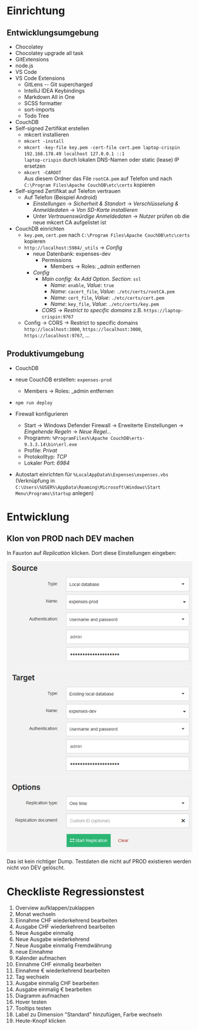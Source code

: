 # Einrichtung
## Entwicklungsumgebung
- Chocolatey
- Chocolatey upgrade all task
- GitExtensions
- node.js
- VS Code
- VS Code Extensions
  - GitLens -- Git supercharged
  - IntelliJ IDEA Keybindings
  - Markdown All in One
  - SCSS formatter
  - sort-imports
  - Todo Tree
- CouchDB
- Self-signed Zertifikat erstellen
  - mkcert installieren
  - `mkcert -install`
  - `mkcert -key-file key.pem -cert-file cert.pem laptop-crispin 192.168.178.49 localhost 127.0.0.1 ::1`
    <br/> `laptop-crispin` durch lokalen DNS-Namen oder static (lease) IP ersetzen
  - `mkcert -CAROOT`<br/>Aus diesem Ordner das File `rootCA.pem` auf Telefon und nach `C:\Program Files\Apache CouchDB\etc\certs` kopieren
- Self-signed Zertifikat auf Telefon vertrauen
  - Auf Telefon (Beispiel Android)
    - *Einstellungen* &rarr; *Sicherheit & Standort* &rarr; *Verschlüsselung & Anmeldedaten* &rarr; *Von SD-Karte installieren*
    - Unter *Vertrauenswürdige Anmeldedaten* &rarr; *Nutzer* prüfen ob die neue mkcert CA aufgelistet ist
- CouchDB einrichten
  - `key.pem`, `cert.pem` nach `C:\Program Files\Apache CouchDB\etc\certs` kopieren
  - `http://localhost:5984/_utils` &rarr; *Config*
    - neue Datenbank: expenses-dev
      - Permissions
        - Members &rarr; Roles: *_admin* entfernen
    - *Config*
      - *Main config*: 4x *Add Option*. *Section*: `ssl`
        - *Name*: `enable`, *Value*: `true`
        - *Name*: `cacert_file`, *Value*: `./etc/certs/rootCA.pem`
        - *Name*: `cert_file`, *Value*: `./etc/certs/cert.pem`
        - *Name*: `key_file`, *Value*: `./etc/certs/key.pem`
      - *CORS* &rarr; *Restrict to specific domains* z.B. `https://laptop-crispin:9767`
  - Config &rarr; CORS &rarr; Restrict to specific domains `http://localhost:3000`, `https://localhost:3000`, `https://localhost:9767`, ...

## Produktivumgebung
- CouchDB
- neue CouchDB erstellen: `expenses-prod`
  - Members &rarr; Roles: _admin entfernen
- `npm run deploy`
- Firewall konfigurieren
  - Start &rarr; Windows Defender Firewall &rarr; Erweiterte Einstellungen &rarr; *Eingehende Regeln* &rarr; *Neue Regel...*
  - Programm: `%ProgramFiles%\Apache CouchDB\erts-9.3.3.14\bin\erl.exe`
  - Profile: *Privat*
  - Protokolltyp: *TCP*
  - Lokaler Port: *6984*

- Autostart einrichten für `%LocalAppData%\Expenses\expenses.vbs` (Verknüpfung in `C:\Users\%USER%\AppData\Roaming\Microsoft\Windows\Start Menu\Programs\Startup` anlegen)

# Entwicklung
## Klon von PROD nach DEV machen
In Fauxton auf *Replication* klicken. Dort diese Einstellungen eingeben:

![](doc/replication-prod-dev.png)

Das ist kein richtiger Dump. Testdaten die nicht auf PROD existieren werden nicht von DEV gelöscht.

# Checkliste Regressionstest
1. Overview aufklappen/zuklappen
2. Monat wechseln
3. Einnahme CHF wiederkehrend bearbeiten
4. Ausgabe CHF wiederkehrend bearbeiten
5. Neue Ausgabe einmalig
6. Neue Ausgabe wiederkehrend
7. Neue Ausgabe einmalig Fremdwährung
8. neue Einnahme
9. Kalender aufmachen
10. Einnahme CHF einmalig bearbeiten
11. Einnahme € wiederkehrend bearbeiten
12. Tag wechseln
13. Ausgabe einmalig CHF bearbeiten
14. Ausgabe einmalig € bearbeiten
15. Diagramm aufmachen
16. Hover testen
17. Tooltips testen
18. Label zu Dimension "Standard" hinzufügen, Farbe wechseln
19. Heute-Knopf klicken
